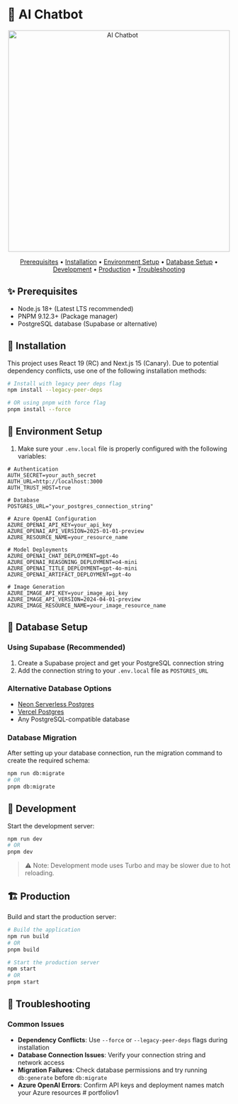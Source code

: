 # 🤖 AI Chatbot

<p align="center">
  <img src="app/(chat)/opengraph-image.png" alt="AI Chatbot" width="500">
</p>

<p align="center">
  <a href="#-prerequisites">Prerequisites</a> •
  <a href="#-installation">Installation</a> •
  <a href="#-environment-setup">Environment Setup</a> •
  <a href="#-database-setup">Database Setup</a> •
  <a href="#-development">Development</a> •
  <a href="#-production">Production</a> •
  <a href="#-troubleshooting">Troubleshooting</a>
</p>

## ✨ Prerequisites

- Node.js 18+ (Latest LTS recommended)
- PNPM 9.12.3+ (Package manager)
- PostgreSQL database (Supabase or alternative)

## 🚀 Installation

This project uses React 19 (RC) and Next.js 15 (Canary). Due to potential dependency conflicts, use one of the following installation methods:

```bash
# Install with legacy peer deps flag
npm install --legacy-peer-deps

# OR using pnpm with force flag
pnpm install --force
```

## 🔑 Environment Setup

1. Make sure your `.env.local` file is properly configured with the following variables:

```
# Authentication
AUTH_SECRET=your_auth_secret
AUTH_URL=http://localhost:3000
AUTH_TRUST_HOST=true

# Database
POSTGRES_URL="your_postgres_connection_string"

# Azure OpenAI Configuration
AZURE_OPENAI_API_KEY=your_api_key
AZURE_OPENAI_API_VERSION=2025-01-01-preview
AZURE_RESOURCE_NAME=your_resource_name

# Model Deployments
AZURE_OPENAI_CHAT_DEPLOYMENT=gpt-4o
AZURE_OPENAI_REASONING_DEPLOYMENT=o4-mini
AZURE_OPENAI_TITLE_DEPLOYMENT=gpt-4o-mini
AZURE_OPENAI_ARTIFACT_DEPLOYMENT=gpt-4o

# Image Generation
AZURE_IMAGE_API_KEY=your_image_api_key
AZURE_IMAGE_API_VERSION=2024-04-01-preview
AZURE_IMAGE_RESOURCE_NAME=your_image_resource_name
```

## 💾 Database Setup

### Using Supabase (Recommended)

1. Create a Supabase project and get your PostgreSQL connection string
2. Add the connection string to your `.env.local` file as `POSTGRES_URL`

### Alternative Database Options

- [Neon Serverless Postgres](https://neon.tech)
- [Vercel Postgres](https://vercel.com/storage/postgres)
- Any PostgreSQL-compatible database

### Database Migration

After setting up your database connection, run the migration command to create the required schema:

```bash
npm run db:migrate
# OR
pnpm db:migrate
```

## 🧪 Development

Start the development server:

```bash
npm run dev
# OR
pnpm dev
```

> ⚠️ Note: Development mode uses Turbo and may be slower due to hot reloading.

## 🏗️ Production

Build and start the production server:

```bash
# Build the application
npm run build
# OR
pnpm build

# Start the production server
npm start
# OR
pnpm start
```

## 🔧 Troubleshooting

### Common Issues

- **Dependency Conflicts**: Use `--force` or `--legacy-peer-deps` flags during installation
- **Database Connection Issues**: Verify your connection string and network access
- **Migration Failures**: Check database permissions and try running `db:generate` before `db:migrate`
- **Azure OpenAI Errors**: Confirm API keys and deployment names match your Azure resources
#   p o r t f o l i o v 1  
 